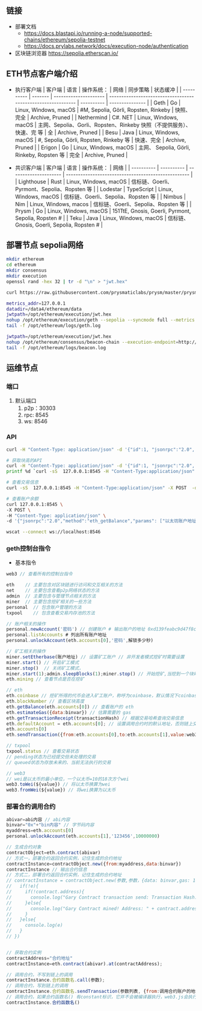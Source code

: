 ## 链接
- 部署文档 
  - https://docs.blastapi.io/running-a-node/supported-chains/ethereum/sepolia-testnet
  - https://docs.prylabs.network/docs/execution-node/authentication
- 区块链浏览器 https://sepolia.etherscan.io/

## ETH节点客户端介绍
- 执行客户端
  | 客户端     | 语言    | 操作系统：            | 网络                                                         | 同步策略   | 状态缓冲        |
  | ---------- | ------- | --------------------- | ------------------------------------------------------------ | ---------- | --------------- |
  | Geth       | Go      | Linux, Windows, macOS | #M, Sepolia, Görli, Ropsten, Rinkeby                         | 快照、完全 | Archive, Pruned |
  | Nethermind | C#. NET | Linux, Windows, macOS | 主网、Sepolia、Gorli、Ropsten、Rinkeby 快照（不提供服务）、快速、完 等 | 全         | Archive, Pruned |
  | Besu       | Java    | Linux, Windows, macOS | #, Sepolia, Görli, Ropsten, Rinkeby 等                       | 快速、完全 | Archive, Pruned |
  | Erigon     | Go      | Linux, Windows, macOS | 主网、 Sepolia, Görli, Rinkeby, Ropsten 等                   | 完全       | Archive, Pruned |

- 共识客户端
  | 客户端     | 语言       | 操作系统：            | 网络                                                |
  | ---------- | ---------- | --------------------- | --------------------------------------------------- |
  | Lighthouse | Rust       | Linux, Windows, macOS | 信标链、Goerli、Pyrmont、Sepolia、Ropsten 等        |
  | Lodestar   | TypeScript | Linux, Windows, macOS | 信标链、Goerli、Sepolia、Ropsten 等                 |
  | Nimbus     | Nim        | Linux, Windows, macos | 信标链、Goerli、Sepolia、Ropsten 等                 |
  | Prysm      | Go         | Linux, Windows, macOS | 151TtE, Gnosis, Goerli, Pyrmont, Sepolia, Ropsten # |
  | Teku       | Java       | Linux, Windows, macOS | 信标链、 Gnosis, Goerli, Sepolia, Ropsten #         |

## 部署节点 sepolia网络
```bash
mkdir ethereum
cd ethereum
mkdir consensus
mkdir execution
openssl rand -hex 32 | tr -d "\n" > "jwt.hex"
```
```bash
curl https://raw.githubusercontent.com/prysmaticlabs/prysm/master/prysm.sh --output prysm.sh && chmod +x prysm.sh
```
```bash
metrics_addr=127.0.0.1
datadir=/data4/ethereum/data
jwtpath=/opt/ethereum/execution/jwt.hex
nohup /opt/ethereum/execution/geth --sepolia --syncmode full --metrics --metrics.addr=${metrics_addr} --http --http.api net,eth,personal,web3,engine,admin --authrpc.vhosts=localhost --authrpc.jwtsecret=/path/to/jwt.hex --http.addr 0.0.0.0 --http.port 8545 --http.vhosts * --http.corsdomain * --ws --ws.addr 0.0.0.0 --ws.port 8546 --ws.api net,eth,personal,web3 --ws.origins * --datadir ${datadir} --authrpc.jwtsecret=${jwtpath} >> /opt/ethereum/logs/geth.log 2>&1 &
tail -f /opt/ethereum/logs/geth.log

jwtpath=/opt/ethereum/execution/jwt.hex
nohup /opt/ethereum/consensus/beacon-chain --execution-endpoint=http://localhost:8551 --sepolia --jwt-secret=${jwtpath}  --checkpoint-sync-url=https://sepolia.beaconstate.info --genesis-beacon-api-url=https://sepolia.beaconstate.info >> /opt/ethereum/logs/beacon.log 2>&1 &
tail -f /opt/ethereum/logs/beacon.log
```

## 运维节点
### 端口
1. 默认端口
	1. p2p：30303
	2. rpc: 8545
	3. ws: 8546

### API
```bash
curl -H "Content-Type: application/json" -d '{"id":1, "jsonrpc":"2.0", "method": "eth_syncing","params": []}' 127.0.0.1:8545 | jq

# 获取块高的API
curl -H "Content-Type: application/json" -d '{"id":1, "jsonrpc":"2.0", "method": "eth_blockNumber","params": []}' 127.0.0.1:8545 | jq
printf %d `curl -sS  127.0.0.1:8545 -H "Content-Type:application/json" -X POST -d '{"jsonrpc":"2.0","method":"eth_blockNumber","params":[],"id":1}' |  grep -Po 'result[" :]+\K[^"]+'`

# 查看交易信息
curl -sS  127.0.0.1:8545 -H "Content-Type:application/json" -X POST  -d '{"jsonrpc":"2.0","method":"eth_getTransactionByHash","params":["0xe82ada99b9c9ab2daffe208035d6f2fba78fea60df6ea9b41c2e99a3054bbe34"],"id":1}' 

# 查看账户余额
curl 127.0.0.1:8545 \
-X POST \
-H "Content-Type: application/json" \
-d '{"jsonrpc":"2.0","method":"eth_getBalance","params": ["以太坊账户地址","latest"],"id":1}'

wscat --connect ws://localhost:8546
```

### geth控制台指令

- 基本指令
```js
web3 // 查看所有的控制台指令

eth    // 主要包含对区块链进行访问和交互相关的方法
net    // 主要包含查看p2p网络状态的方法
admin  // 主要包含与管理节点相关的方法
miner  // 主要包含挖矿相关的一些方法
personal  // 包含账户管理的方法
txpool    // 包含查看交易内存池的方法

// 账户相关的操作
personal.newAccount('密码') // 创建账户 # 输出账户的地址 0xd139feabc9d47f8c95f0c14b6f3d6dcefe549161
personal.listAccounts # 列出所有账户地址
personal.unlockAccount(eth.accounts[0],'密码',解锁多少秒)

// 矿工相关的操作
miner.setEtherbase(账户地址) // 设置矿工账户 // 非开发者模式挖矿时需要设置
miner.start() // 开启矿工模式
miner.stop()  // 关闭矿工模式，
miner.start(1);admin.sleepBlocks(1);miner.stop() // 开始挖矿,当挖到一个块时就停止
eth.mining // 查看节点是否在挖矿

// eth
eth.coinbase // 挖矿所得的代币会进入矿工账户，称呼为coinbase，默认情况下coinbase是本地账户中的第一个账户 
eth.blockNumber // 查看区块高度
eth.getBalance(eth.accounts[0]) // 查看账户的 eth
eth.estimateGas({data:binvar}) // 估算需要的 gas
eth.getTransactionReceipt(transactionHash) // 根据交易哈希查询交易信息
eth.defaultAccount = eth.accounts[0]; // 设置调用合约时的默认地址，否则链上交易不指定地址时会报错 Error: invalid address
eth.accounts[0] 
eth.sendTransaction({from:eth.accounts[0],to:eth.accounts[1],value:web3.toWei(1,"ether")}) // 转账

// txpool
txpool.status // 查看交易状态 
// pending状态为已经提交但未处理的交易
// queued状态为存放未来的、当前无法执行的交易

// web3
// wei是以太币的最小单位，一个以太币=10的18次方个wei
web3.toWei(${value}) // 将以太币换算为wei
web3.fromWei(${value}) // 将wei换算为以太币  

```

### 部署合约调用合约
```js
abivar=abi内容 // abi内容
binvar="0x"+"bin内容" // 字节码内容
myaddress=eth.accounts[0]
personal.unlockAccount(eth.accounts[1],'123456',10000000)

// 生成合约对象
contractObject=eth.contract(abivar) 
// 方式一，部署合约返回合约实例，记住生成的合约地址
contractInstance=contractObject.new({from:myaddress,data:binvar})
contractInstance // 输出合约信息
// 方式二，部署合约返回合约实例，记住生成的合约地址
// contractInstance = contractObject.new(参数,参数，{data: binvar,gas: 1000000, from: myaddress}, function(e, contract){
//   if(!e){
//     if(!contract.address){
//       console.log("Gary Contract transaction send: Transaction Hash: " + contract.transactionHash+" waiting to be mined...");
//     }else{
//       console.log("Gary Contract mined! Address: " + contract.address);
//     }
//   }else{
//     console.log(e)
//   }
// })


// 获取合约实例
contractAddress="合约地址"
contractInstance=eth.contract(abivar).at(contractAddress);  

// 调用合约，不写到链上的调用
contractInstance.合约函数名.call(参数);
// 调用合约，写到链上的调用
contractInstance.合约函数名.sendTransaction(参数列表, {from:调用合约账户的地址, value:附送的以太币, gas:10000000});
// 调用合约，如果合约函数名() 有constant标识，它并不会被编译器执行，web3.js会执行call()的本地操作。相反如果没有constant标识，会执行sendTransaction()操作
contractInstance.合约函数名()
```
